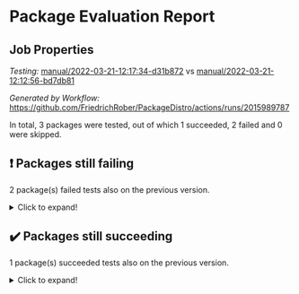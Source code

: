 # Package Evaluation Report

## Job Properties

*Testing:* [manual/2022-03-21-12:17:34-d31b872](https://github.com/FriedrichRober/PackageDistro/blob/data/reports/manual/2022-03-21-12:17:34-d31b872) vs [manual/2022-03-21-12:12:56-bd7db81](https://github.com/FriedrichRober/PackageDistro/blob/data/reports/manual/2022-03-21-12:12:56-bd7db81)

*Generated by Workflow:* https://github.com/FriedrichRober/PackageDistro/actions/runs/2015989787

In total, 3 packages were tested, out of which 1 succeeded, 2 failed and 0 were skipped.

## :exclamation: Packages still failing

2 package(s) failed tests also on the previous version.<details> <summary>Click to expand!</summary>

- ace 5.4 <br>
- agt 0.2 <br>
</details>

## :heavy_check_mark: Packages still succeeding

1 package(s) succeeded tests also on the previous version.<details> <summary>Click to expand!</summary>

- aclib 1.3.2 <br>
</details>

